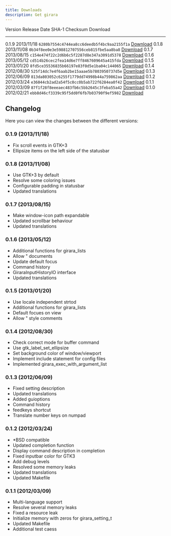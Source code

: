 ```yaml
---
title: Downloads
description: Get girara
---
```


Version  Release Date  SHA-1 Checksum                             Download
-------- ------------  ------------------------------------------ ----------------------------------
0.1.9    2013/11/18    `6280b7554c4744ea8cc6deedb5f4bc9aa2155f1a` [Download](girara-0.1.9.tar.gz)
0.1.8    2013/11/08    `0b34f8ee0e3e598812707556ceb815fbe5aa8ba8` [Download](girara-0.1.8.tar.gz)
0.1.7    2013/08/15    `c154e474f22c2d6b6c5f2287d8e347a3091d5378` [Download](girara-0.1.7.tar.gz)
0.1.6    2013/05/12    `cd514b26cec2fea14d6e7ff8467609645a415fda` [Download](girara-0.1.6.tar.gz)
0.1.5    2013/01/20    `8fd5ce35536835b66197e83f0d5e1ba04c144065` [Download](girara-0.1.5.tar.gz)
0.1.4    2012/08/30    `525f14dc7e4f6aab2be15aaae5b7803950737d5e` [Download](girara-0.1.4.tar.gz)
0.1.3    2012/06/09    `813da803052c6255f1779dd74998b44a759862aa` [Download](girara-0.1.3.tar.gz)
0.1.2    2012/03/24    `e36044cb2ad2a54f5c0cc0b5ab722f6284ea0f42` [Download](girara-0.1.2.tar.gz)
0.1.1    2012/03/09    `87f1f28f8eeeaec483fb6c5bb2645c3feba55a42` [Download](girara-0.1.1.tar.gz)
0.1.0    2012/02/21    `ebb8d46cf3339c95f5dd0f6fb7b03790f9ef5982` [Download](girara-0.1.0.tar.gz)

## Changelog
Here you can view the changes between the different versions:

### 0.1.9 (2013/11/18)
* Fix scroll events in GTK+3
* Ellipsize items on the left side of the statusbar

### 0.1.8 (2013/11/08)
* Use GTK+3 by default
* Resolve some coloring issues
* Configurable padding in statusbar
* Updated translations

### 0.1.7 (2013/08/15)
* Make window-icon path expandable
* Updated scrollbar behaviour
* Updated translations

### 0.1.6 (2013/05/12)
* Additional functions for girara_lists
* Allow " documents
* Update default focus
* Command history
* GiraraInputHistoryIO interface
* Updated translations

### 0.1.5 (2013/01/20)
* Use locale independent strtod
* Additional functions for girara_lists
* Default focues on view
* Allow " style comments

### 0.1.4 (2012/08/30)
* Check correct mode for buffer command
* Use gtk_label_set_ellipsize
* Set background color of window/viewport
* Implement include statement for config files
* Implemented girara_exec_with_argument_list

### 0.1.3 (2012/06/09)
* Fixed setting description
* Updated translations
* Added guioptions
* Command history
* feedkeys shortcut
* Translate number keys on numpad

### 0.1.2 (2012/03/24)
* \*BSD compatible
* Updated completion function
* Display command description in completion
* Fixed inputbar color for GTK3
* Add debug levels
* Resolved some memory leaks
* Updated translations
* Updated Makefile

### 0.1.1 (2012/03/09)
* Multi-language support
* Resolve several memory leaks
* Fixed a resource leak
* Initialize memory with zeros for girara_setting_t
* Updated Makefile
* Additional test caess
